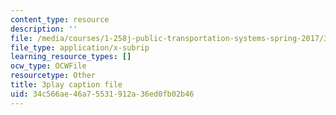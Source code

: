 ```yaml
---
content_type: resource
description: ''
file: /media/courses/1-258j-public-transportation-systems-spring-2017/34c566ae46a75531912a36ed0fb02b46_aLqEG43nKVE.vtt
file_type: application/x-subrip
learning_resource_types: []
ocw_type: OCWFile
resourcetype: Other
title: 3play caption file
uid: 34c566ae-46a7-5531-912a-36ed0fb02b46
---
```

